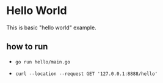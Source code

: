 # Hello World

This is basic "hello world" example.

## how to run
* `go run hello/main.go`

* `curl --location --request GET '127.0.0.1:8888/hello'`